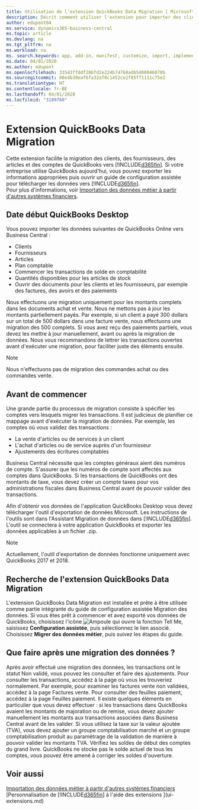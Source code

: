 ```yaml
---
title: Utilisation de l'extension QuickBooks Data Migration | Microsoft Docs
description: Décrit comment utiliser l'extension pour importer des clients, des fournisseurs, des articles, et des comptes de QuickBooks Desktop dans Business Central.
author: edupont04
ms.service: dynamics365-business-central
ms.topic: article
ms.devlang: na
ms.tgt_pltfrm: na
ms.workload: na
ms. search.keywords: app, add-in, manifest, customize, import, implement
ms.date: 04/01/2020
ms.author: edupont
ms.openlocfilehash: 33543ffddf286fd2e224b74768adb5d00046078b
ms.sourcegitcommit: 88e4b30eaf6fa32af0c1452ce2f85ff1111c75e2
ms.translationtype: HT
ms.contentlocale: fr-BE
ms.lasthandoff: 04/01/2020
ms.locfileid: "3189760"
---
```

# <a name="the-quickbooks-data-migration-extension"></a>Extension QuickBooks Data Migration
Cette extension facilite la migration des clients, des fournisseurs, des articles et des comptes de QuickBooks vers [!INCLUDE[d365fin](includes/d365fin_md.md)]. Si votre entreprise utilise QuickBooks aujourd'hui, vous pouvez exporter les informations appropriées puis ouvrir un guide de configuration assistée pour télécharger les données vers [!INCLUDE[d365fin](includes/d365fin_md.md)].  
Pour plus d'informations, voir [Importation des données métier à partir d'autres systèmes financiers](across-import-data-configuration-packages.md).

## <a name="data-from-quickbooks-desktop"></a>Date début QuickBooks Desktop
 
Vous pouvez importer les données suivantes de QuickBooks Online vers Business Central :

- Clients  
- Fournisseurs  
- Articles  
- Plan comptable  
- Commencer les transactions de solde en comptabilité  
- Quantités disponibles pour les articles de stock  
- Ouvrir des documents pour les clients et les fournisseurs, par exemple des factures, des avoirs et des paiements  

Nous effectuons une migration uniquement pour les montants complets dans les documents achat et vente. Nous ne mettons pas à jour les montants partiellement payés. Par exemple, si un client a payé 300 dollars sur un total de 500 dollars dans une facture vente, nous effectuons une migration des 500 complets. Si vous avez reçu des paiements partiels, vous devez les mettre à jour manuellement, avant ou après la migration de données. Nous vous recommandons de lettrer les transactions ouvertes avant d'exécuter une migration, pour faciliter juste des éléments ensuite.

> [!NOTE]
> Nous n'effectuons pas de migration des commandes achat ou des commandes vente.

## <a name="before-you-start"></a>Avant de commencer
Une grande partie du processus de migration consiste à spécifier les comptes vers lesquels migrer les transactions. Il est judicieux de planifier ce mappage avant d'exécuter la migration de données. Par exemple, les comptes où vous validez des transactions :

- La vente d'articles ou de services à un client  
- L'achat d'articles ou de service auprès d'un fournisseur  
- Ajustements des écritures comptables  

Business Central nécessite que les comptes généraux aient des numéros de compte. S'assurer que les numéros de compte sont affectés aux comptes dans QuickBooks.
Si les transactions de QuickBooks ont des montants de taxe, vous devez créer un compte taxes pour vos administrations fiscales dans Business Central avant de pouvoir valider des transactions.

Afin d'obtenir vos données de l'application QuickBooks Desktop vous devez télécharger l'outil d'exportation de données Microsoft.  Les instructions de l'outils sont dans l'Assistant Migration de données dans [!INCLUDE[d365fin](includes/d365fin_md.md)]. L'outil se connectera à votre application QuickBooks et exporter les données applicables à un fichier .zip.  

> [!NOTE]
> Actuellement, l'outil d'exportation de données fonctionne uniquement avec QuickBooks 2017 et 2018.

## <a name="finding-the-quickbooks-data-migration-extension"></a>Recherche de l'extension QuickBooks Data Migration
L'extension QuickBooks Data Migration est installée et prête à être utilisée comme partie intégrante du guide de configuration assistée Migration des données. Si vous êtes prêt à commencer et avez exporté vos données de QuickBooks, choisissez l'icône ![Ampoule qui ouvre la fonction Tell Me](media/ui-search/search_small.png "Dites-moi ce que vous voulez faire"), saisissez **Configuration assistée**, puis sélectionnez le lien associé. Choisissez **Migrer des données métier**, puis suivez les étapes du guide.  

## <a name="what-do-i-do-after-i-migrate-data"></a>Que faire après une migration des données ?
Après avoir effectué une migration des données, les transactions ont le statut Non validé, vous pouvez les consulter et faire des ajustements. Pour consulter les transactions, accédez à la page où vous les trouveriez normalement. Par exemple, pour examiner les factures vente non validées, accédez à la page Factures vente. Pour consulter des feuilles paiement, accédez à la page Feuilles paiement.
Il existe quelques éléments en particulier que vous devez effectuer : si les transactions dans QuickBooks avaient les montants de majoration ou de remise, vous devez ajouter manuellement les montants aux transactions associées dans Business Central avant de les valider.
Si vous utilisez la taxe sur la valeur ajoutée (TVA), vous devez ajouter un groupe comptabilisation marché et un groupe comptabilisation produit au paramétrage de la validation de manière à pouvoir valider les montants TVA.
Vérifiez les soldes de début des comptes du grand livre. QuickBooks ne stocke pas le solde actuel de tous les comptes, vous pouvez être amené à corriger les soldes d'ouverture.

## <a name="see-also"></a>Voir aussi
[Importation des données métier à partir d'autres systèmes financiers](across-import-data-configuration-packages.md)  
[Personnalisation de [!INCLUDE[d365fin](includes/d365fin_md.md)] à l'aide des extensions ](ui-extensions.md)  
